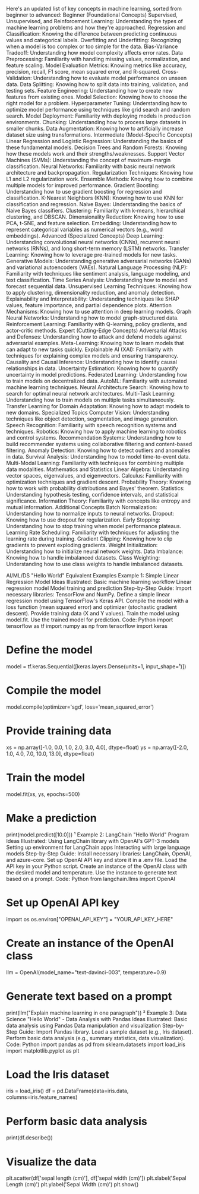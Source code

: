Here's an updated list of key concepts in machine learning, sorted from beginner to advanced:
Beginner (Foundational Concepts)
Supervised, Unsupervised, and Reinforcement Learning: Understanding the types of machine learning problems and how they're approached.
Regression and Classification: Knowing the difference between predicting continuous values and categorical labels.
Overfitting and Underfitting: Recognizing when a model is too complex or too simple for the data.
Bias-Variance Tradeoff: Understanding how model complexity affects error rates.
Data Preprocessing: Familiarity with handling missing values, normalization, and feature scaling.
Model Evaluation Metrics: Knowing metrics like accuracy, precision, recall, F1 score, mean squared error, and R-squared.
Cross-Validation: Understanding how to evaluate model performance on unseen data.
Data Splitting: Knowing how to split data into training, validation, and testing sets.
Feature Engineering: Understanding how to create new features from existing ones.
Model Selection: Knowing how to choose the right model for a problem.
Hyperparameter Tuning: Understanding how to optimize model performance using techniques like grid search and random search.
Model Deployment: Familiarity with deploying models in production environments.
Chunking: Understanding how to process large datasets in smaller chunks.
Data Augmentation: Knowing how to artificially increase dataset size using transformations.
Intermediate (Model-Specific Concepts)
Linear Regression and Logistic Regression: Understanding the basics of these fundamental models.
Decision Trees and Random Forests: Knowing how these models work and their strengths/weaknesses.
Support Vector Machines (SVMs): Understanding the concept of maximum-margin classification.
Neural Networks: Familiarity with basic neural network architecture and backpropagation.
Regularization Techniques: Knowing how L1 and L2 regularization work.
Ensemble Methods: Knowing how to combine multiple models for improved performance.
Gradient Boosting: Understanding how to use gradient boosting for regression and classification.
K-Nearest Neighbors (KNN): Knowing how to use KNN for classification and regression.
Naive Bayes: Understanding the basics of Naive Bayes classifiers.
Clustering: Familiarity with k-means, hierarchical clustering, and DBSCAN.
Dimensionality Reduction: Knowing how to use PCA, t-SNE, and feature selection.
Embedding: Understanding how to represent categorical variables as numerical vectors (e.g., word embeddings).
Advanced (Specialized Concepts)
Deep Learning: Understanding convolutional neural networks (CNNs), recurrent neural networks (RNNs), and long short-term memory (LSTM) networks.
Transfer Learning: Knowing how to leverage pre-trained models for new tasks.
Generative Models: Understanding generative adversarial networks (GANs) and variational autoencoders (VAEs).
Natural Language Processing (NLP): Familiarity with techniques like sentiment analysis, language modeling, and text classification.
Time Series Analysis: Understanding how to model and forecast sequential data.
Unsupervised Learning Techniques: Knowing how to apply clustering, dimensionality reduction, and anomaly detection.
Explainability and Interpretability: Understanding techniques like SHAP values, feature importance, and partial dependence plots.
Attention Mechanisms: Knowing how to use attention in deep learning models.
Graph Neural Networks: Understanding how to model graph-structured data.
Reinforcement Learning: Familiarity with Q-learning, policy gradients, and actor-critic methods.
Expert (Cutting-Edge Concepts)
Adversarial Attacks and Defenses: Understanding how to attack and defend models against adversarial examples.
Meta-Learning: Knowing how to learn models that can adapt to new tasks quickly.
Explainable AI (XAI): Familiarity with techniques for explaining complex models and ensuring transparency.
Causality and Causal Inference: Understanding how to identify causal relationships in data.
Uncertainty Estimation: Knowing how to quantify uncertainty in model predictions.
Federated Learning: Understanding how to train models on decentralized data.
AutoML: Familiarity with automated machine learning techniques.
Neural Architecture Search: Knowing how to search for optimal neural network architectures.
Multi-Task Learning: Understanding how to train models on multiple tasks simultaneously.
Transfer Learning for Domain Adaptation: Knowing how to adapt models to new domains.
Specialized Topics
Computer Vision: Understanding techniques like object detection, segmentation, and image generation.
Speech Recognition: Familiarity with speech recognition systems and techniques.
Robotics: Knowing how to apply machine learning to robotics and control systems.
Recommendation Systems: Understanding how to build recommender systems using collaborative filtering and content-based filtering.
Anomaly Detection: Knowing how to detect outliers and anomalies in data.
Survival Analysis: Understanding how to model time-to-event data.
Multi-Modal Learning: Familiarity with techniques for combining multiple data modalities.
Mathematics and Statistics
Linear Algebra: Understanding vector spaces, eigenvalues, and eigenvectors.
Calculus: Familiarity with optimization techniques and gradient descent.
Probability Theory: Knowing how to work with probability distributions and Bayes' theorem.
Statistics: Understanding hypothesis testing, confidence intervals, and statistical significance.
Information Theory: Familiarity with concepts like entropy and mutual information.
Additional Concepts
Batch Normalization: Understanding how to normalize inputs to neural networks.
Dropout: Knowing how to use dropout for regularization.
Early Stopping: Understanding how to stop training when model performance plateaus.
Learning Rate Scheduling: Familiarity with techniques for adjusting the learning rate during training.
Gradient Clipping: Knowing how to clip gradients to prevent exploding gradients.
Weight Initialization: Understanding how to initialize neural network weights.
Data Imbalance: Knowing how to handle imbalanced datasets.
Class Weighting: Understanding how to use class weights to handle imbalanced datasets.


AI/ML/DS "Hello World" Equivalent Examples
Example 1: Simple Linear Regression Model
Ideas Illustrated:
Basic machine learning workflow
Linear regression model
Model training and prediction
Step-by-Step Guide:
Import necessary libraries: TensorFlow and NumPy.
Define a simple linear regression model using TensorFlow's Keras API.
Compile the model with a loss function (mean squared error) and optimizer (stochastic gradient descent).
Provide training data (X and Y values).
Train the model using model.fit.
Use the trained model for prediction.
Code:
Python
import tensorflow as tf
import numpy as np
from tensorflow import keras

# Define the model
model = tf.keras.Sequential([keras.layers.Dense(units=1, input_shape=¹)])

# Compile the model
model.compile(optimizer='sgd', loss='mean_squared_error')

# Provide training data
xs = np.array([-1.0, 0.0, 1.0, 2.0, 3.0, 4.0], dtype=float)
ys = np.array([-2.0, 1.0, 4.0, 7.0, 10.0, 13.0], dtype=float)

# Train the model
model.fit(xs, ys, epochs=500)

# Make a prediction
print(model.predict([10.0]))
¹
Example 2: LangChain "Hello World" Program
Ideas Illustrated:
Using LangChain library with OpenAI's GPT-3 models
Setting up environment for LangChain apps
Interacting with large language models
Step-by-Step Guide:
Install necessary libraries: LangChain, OpenAI, and azure-core.
Set up OpenAI API key and store it in a .env file.
Load the API key in your Python script.
Create an instance of the OpenAI class with the desired model and temperature.
Use the instance to generate text based on a prompt.
Code:
Python
from langchain.llms import OpenAI

# Set up OpenAI API key
import os
os.environ["OPENAI_API_KEY"] = "YOUR_API_KEY_HERE"

# Create an instance of the OpenAI class
llm = OpenAI(model_name="text-davinci-003", temperature=0.9)

# Generate text based on a prompt
print(llm("Explain machine learning in one paragraph"))
²
Example 3: Data Science "Hello World" - Data Analysis with Pandas
Ideas Illustrated:
Basic data analysis using Pandas
Data manipulation and visualization
Step-by-Step Guide:
Import Pandas library.
Load a sample dataset (e.g., Iris dataset).
Perform basic data analysis (e.g., summary statistics, data visualization).
Code:
Python
import pandas as pd
from sklearn.datasets import load_iris
import matplotlib.pyplot as plt

# Load the Iris dataset
iris = load_iris()
df = pd.DataFrame(data=iris.data, columns=iris.feature_names)

# Perform basic data analysis
print(df.describe())

# Visualize the data
plt.scatter(df['sepal length (cm)'], df['sepal width (cm)'])
plt.xlabel('Sepal Length (cm)')
plt.ylabel('Sepal Width (cm)')
plt.show()
